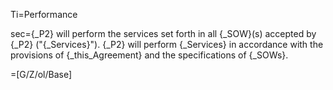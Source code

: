 Ti=Performance

sec={_P2} will perform the services set forth in all {_SOW}(s) accepted by {_P2} ("{_Services}").  {_P2} will perform {_Services} in accordance with the provisions of {_this_Agreement} and the specifications of {_SOWs}.

=[G/Z/ol/Base]
